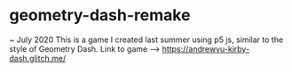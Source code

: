 # geometry-dash-remake
~ July 2020
This is a game I created last summer using p5 js, similar to the style of Geometry Dash.
Link to game --> https://andrewvu-kirby-dash.glitch.me/
